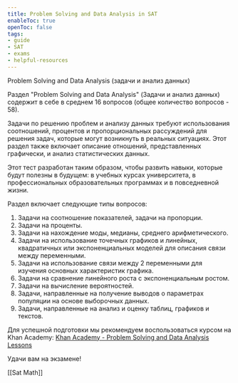 ```yaml
---
title: Problem Solving and Data Analysis in SAT 
enableToc: true
openToc: false
tags:
- guide
- SAT
- exams
- helpful-resources
---
```

Problem Solving and Data Analysis (задачи и анализ данных)

Раздел "Problem Solving and Data Analysis" (Задачи и анализ данных) содержит в себе в среднем 16 вопросов (общее количество вопросов - 58).

Задачи по решению проблем и анализу данных требуют использования соотношений, процентов и пропорциональных рассуждений для решения задач, которые могут возникнуть в реальных ситуациях. Этот раздел также включает описание отношений, представленных графически, и анализ статистических данных.

Этот тест разработан таким образом, чтобы развить навыки, которые будут полезны в будущем: в учебных курсах университета, в профессиональных образовательных программах и в повседневной жизни.

Раздел включает следующие типы вопросов:

1. Задачи на соотношение показателей, задачи на пропорции.
2. Задачи на проценты.
3. Задачи на нахождение моды, медианы, среднего арифметического.
4. Задачи на использование точечных графиков и линейных, квадратичных или экспоненциальных моделей для описания связи между переменными.
5. Задачи на использование связи между 2 переменными для изучения основных характеристик графика.
6. Задачи на сравнение линейного роста с экспоненциальным ростом.
7. Задачи на вычисление вероятностей.
8. Задачи, направленные на получение выводов о параметрах популяции на основе выборочных данных.
9. Задачи, направленные на анализ и оценку таблиц, графиков и текстов.

Для успешной подготовки мы рекомендуем воспользоваться курсом на Khan Academy: 
[Khan Academy - Problem Solving and Data Analysis Lessons](https://www.khanacademy.org/test-prep/sat/x0a8c2e5f:untitled-652/x0a8c2e5f:problem-solving-and-data-analysis-lessons-by-skill/a/gtp--sat-math--article--ratios-rates-and-proportions--lesson)

Удачи вам на экзамене!

[[Sat Math]]
